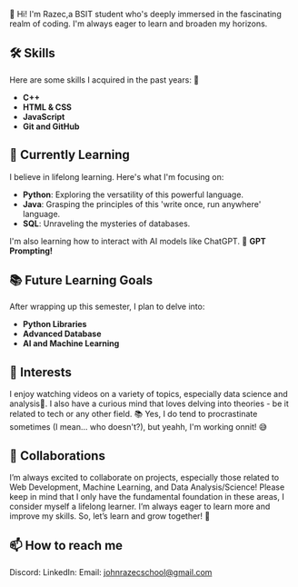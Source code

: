 👋 Hi! I'm Razec,a BSIT student who's deeply immersed in the fascinating realm of coding. I'm always eager to learn and broaden my horizons.

## 🛠 Skills
Here are some skills I acquired in the past years: 🔭
- **C++**
- **HTML & CSS**
- **JavaScript**
- **Git and GitHub**

## 🌱 Currently Learning
I believe in lifelong learning. Here's what I'm focusing on:

- **Python**: Exploring the versatility of this powerful language.
- **Java**: Grasping the principles of this 'write once, run anywhere' language.
- **SQL**: Unraveling the mysteries of databases.

I'm also learning how to interact with AI models like ChatGPT. 🤖 **GPT Prompting!**

## 📚 Future Learning Goals
After wrapping up this semester, I plan to delve into:

- **Python Libraries**
- **Advanced Database**
- **AI and Machine Learning**

## 🎯 Interests
I enjoy watching videos on a variety of topics, especially data science and analysis🎥. I also have a curious mind that loves delving into theories - be it related to tech or any other field. 📚
Yes, I do tend to procrastinate sometimes (I mean... who doesn't?), but yeahh, I'm working onnit! 😅

## 👯 Collaborations
I’m always excited to collaborate on projects, especially those related to Web Development, Machine Learning, and Data Analysis/Science!
Please keep in mind that I only have the fundamental foundation in these areas, I consider myself a lifelong learner. I’m always eager to learn more and improve my skills. So, let’s learn and grow together! 🚀

## 📫 How to reach me
Discord:
LinkedIn:
Email: johnrazecschool@gmail.com

